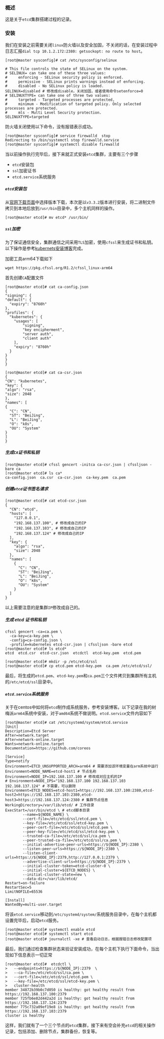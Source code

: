 ### 概述

这是关于`etcd`集群搭建过程的记录。

### 安装

我们在安装之前需要关闭`linux`防火墙以及安全加固，不关闭的话，在安装过程中日志汇报`dial tcp 10.1.2.172:2380: getsockopt: no route to host`。

```shell
[root@master sysconfig]# cat /etc/sysconfig/selinux

# This file controls the state of SELinux on the system.
# SELINUX= can take one of these three values:
#     enforcing - SELinux security policy is enforced.
#     permissive - SELinux prints warnings instead of enforcing.
#     disabled - No SELinux policy is loaded.
SELINUX=disabled # 修改成disable，关闭加固，或者使用命令setenforce=0
# SELINUXTYPE= can take one of three two values:
#     targeted - Targeted processes are protected,
#     minimum - Modification of targeted policy. Only selected processes are protected.
#     mls - Multi Level Security protection.
SELINUXTYPE=targeted

```

防火墙关闭使用以下命令，没有报错表示成功。

```shell
[root@master sysconfig]# service firewalld  stop
Redirecting to /bin/systemctl stop firewalld.service
[root@master sysconfig]# systemctl disable firewalld
```

当以前操作执行完毕后，接下来就正式安装`etcd`集群，主要有三个步骤

* `etcd`安装包
* `ssl`加密证书
* `etcd.service`系统服务

##### `etcd`安装包

从[官网下载页面](https://github.com/coreos/etcd/releases/)中选择版本下载，本次是以`v3.3.2`版本进行安装，将二进制文件拷贝到本地后放到`/usr/bin`目录中，多个主机同样的操作。

```shell
[root@master etcd]# mv etcd* /usr/bin/
```

##### `ssl`加密

为了保证通信安全，集群通信之间采用`TLS`加密，使用`cfssl`来生成证书和私钥。以下操作是参考[kubernets安装博客](https://www.kubernetes.org.cn/3536.html)完成。

加密工具arm64下载如下

```shell
wget https://pkg.cfssl.org/R1.2/cfssl_linux-arm64
```

首先创建`CA`配置文件

```shell
[root@master etcd]# cat ca-config.json
{
"signing": {
"default": {
  "expiry": "8760h"
},
"profiles": {
  "kubernetes": {
    "usages": [
        "signing",
        "key encipherment",
        "server auth",
        "client auth"
    ],
    "expiry": "8760h"
  }
}
}
}
```

```shell
[root@master etcd]# cat ca-csr.json
{
"CN": "kubernetes",
"key": {
"algo": "rsa",
"size": 2048
},
"names": [
{
  "C": "CN",
  "ST": "BeiJing",
  "L": "BeiJing",
  "O": "k8s",
  "OU": "System"
}
]
}
```

##### 生成`CA`证书和私钥

```shell
[root@master etcd]# cfssl gencert -initca ca-csr.json | cfssljson -bare ca
[root@master etcd]# ls ca*
ca-config.json  ca.csr  ca-csr.json  ca-key.pem  ca.pem
```

##### 创建`etcd`证书签名请求

```shell
[root@master etcd]# cat etcd-csr.json
{
  "CN": "etcd",
  "hosts": [
    "127.0.0.1",
    "192.168.137.100", # 修改成自己的IP
    "192.168.137.103", # 修改成自己的IP
    "192.168.137.124" # 修改成自己的IP
  ],
  "key": {
    "algo": "rsa",
    "size": 2048
  },
  "names": [
    {
      "C": "CN",
      "ST": "BeiJing",
      "L": "BeiJing",
      "O": "k8s",
      "OU": "System"
    }
  ]
}
```

以上需要注意的是集群`IP`修改成自己的。

##### 生成 etcd 证书和私钥

```shell
cfssl gencert -ca=ca.pem \
  -ca-key=ca-key.pem \
  -config=ca-config.json \
  -profile=kubernetes etcd-csr.json | cfssljson -bare etcd
[root@master etcd]# ls etcd*
etcd  etcd.csr  etcd-csr.json  etcdctl  etcd-key.pem  etcd.pem

[root@master etcd]# mkdir -p /etc/etcd/ssl
[root@master etcd]# cp etcd.pem etcd-key.pem  ca.pem /etc/etcd/ssl/
```

最后，将生成的`etcd.pem`、`etcd-key.pem`和`ca.pem`三个文件拷贝到集群所有主机的`/etc/etcd/ssl`目录中。

##### `etcd.service`系统服务

关于在centos中如何将`etcd`制作成系统服务，参考安装博客。以下记录在我的树梅派`arm64`系统中安装，对于`amd64`系统不做说明。`etcd.service`文件内容如下

```shell
[root@master etcd]# cat /etc/systemd/system/etcd.service
[Unit]
Description=Etcd Server
After=network.target
After=network-online.target
Wants=network-online.target
Documentation=https://github.com/coreos

[Service]
Type=notify
Environment=ETCD_UNSUPPORTED_ARCH=arm64 # 需要添加该环境变量在arm系统中运行
Environment=NODE_NAME=etcd-host1 # 节点名称
Environment=NODE_IP=192.168.137.100 # 修改成对应主机的IP
# Environment=NODE_IPS="192.168.137.100 192.168.137.103 192.168.137.124" # 不需要，可以删除
Environment=ETCD_NODES=etcd-host1=https://192.168.137.100:2380,etcd-host2=https://192.168.137.103:2380,etcd-host3=https://192.168.137.124:2380 # 集群节点信息
WorkingDirectory=/var/lib/etcd/ # 工作目录
ExecStart=/usr/bin/etcd \ # etcd脚本目录
        --name=${NODE_NAME} \
        --cert-file=/etc/etcd/ssl/etcd.pem \
        --key-file=/etc/etcd/ssl/etcd-key.pem \
        --peer-cert-file=/etc/etcd/ssl/etcd.pem \
        --peer-key-file=/etc/etcd/ssl/etcd-key.pem \
        --trusted-ca-file=/etc/etcd/ssl/ca.pem \
        --peer-trusted-ca-file=/etc/etcd/ssl/ca.pem \
        --initial-advertise-peer-urls=https://${NODE_IP}:2380 \
        --listen-peer-urls=https://${NODE_IP}:2380 \
        --listen-client-urls=https://${NODE_IP}:2379,http://127.0.0.1:2379 \
        --advertise-client-urls=https://${NODE_IP}:2379 \
        --initial-cluster-token=etcd-cluster-0 \
        --initial-cluster=${ETCD_NODES} \
        --initial-cluster-state=new \
        --data-dir=/var/lib/etcd/
Restart=on-failure
RestartSec=5
LimitNOFILE=65536

[Install]
WantedBy=multi-user.target
```

将该`etcd.service`移动到`/etc/systemd/system/`系统服务目录中，在每个主机都设置完毕后，启动`etcd`服务。

```shell
[root@master etcd]# systemctl enable etcd
[root@master etcd]# systemctl start etcd
[root@master etcd]# journalctl -xe # 查看启动日志，根据报错日志修改配置项
```

最后，我们通过检查集群状态来验证安装成功，在每个主机下执行下面命令，当出现如下信息表示一切正常

```shell
[root@master etcd]#  etcdctl \
>   --endpoints=https://${NODE_IP}:2379  \ 
>   --ca-file=/etc/etcd/ssl/ca.pem \
>   --cert-file=/etc/etcd/ssl/etcd.pem \
>   --key-file=/etc/etcd/ssl/etcd-key.pem \
>   cluster-health
member 34872b39b0c7d050 is healthy: got healthy result from https://192.168.137.100:2379
member 725fb6e82d442a2d is healthy: got healthy result from https://192.168.137.124:2379
member 775c732a09ef19e8 is healthy: got healthy result from https://192.168.137.103:2379
cluster is healthy
```

这样，我们就有了一个三个节点的`etcd`集群，接下来有空会补充`etcd`的相关操作记录，包括添加、删除节点，集群备份，恢复等。

